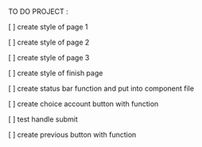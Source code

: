 TO DO PROJECT :

[ ] create style of page 1

[ ] create style of page 2

[ ] create style of page 3

[ ] create style of finish page

[ ] create status bar function and put into component file

[ ] create choice account button with function

[ ] test handle submit

[ ] create previous button with function
